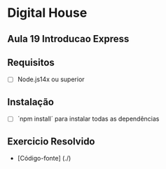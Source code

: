 # Digital House

## Aula 19 Introducao Express

## Requisitos

- [ ] Node.js14x ou superior

## Instalação

- [ ] ´npm install´ para instalar todas as dependências

## Exercicio Resolvido

- [Código-fonte] (./)
